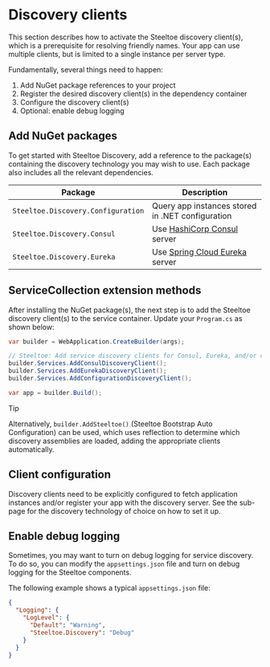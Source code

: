 # Discovery clients

This section describes how to activate the Steeltoe discovery client(s), which is a prerequisite for resolving friendly names.
Your app can use multiple clients, but is limited to a single instance per server type.

Fundamentally, several things need to happen:

1. Add NuGet package references to your project
1. Register the desired discovery client(s) in the dependency container
1. Configure the discovery client(s)
1. Optional: enable debug logging

## Add NuGet packages

To get started with Steeltoe Discovery, add a reference to the package(s) containing the discovery technology you may wish to use.
Each package also includes all the relevant dependencies.

| Package | Description |
| --- | --- |
| `Steeltoe.Discovery.Configuration` | Query app instances stored in .NET configuration |
| `Steeltoe.Discovery.Consul` | Use [HashiCorp Consul](https://www.consul.io/) server |
| `Steeltoe.Discovery.Eureka` | Use [Spring Cloud Eureka](https://projects.spring.io/spring-cloud/docs/1.0.3/spring-cloud.html#spring-cloud-eureka-server) server |

## ServiceCollection extension methods

After installing the NuGet package(s), the next step is to add the Steeltoe discovery client(s) to the service container.
Update your `Program.cs` as shown below:

```csharp
var builder = WebApplication.CreateBuilder(args);

// Steeltoe: Add service discovery clients for Consul, Eureka, and/or configuration-based.
builder.Services.AddConsulDiscoveryClient();
builder.Services.AddEurekaDiscoveryClient();
builder.Services.AddConfigurationDiscoveryClient();

var app = builder.Build();
```

> [!TIP]
> Alternatively, `builder.AddSteeltoe()` (Steeltoe Bootstrap Auto Configuration) can be used, which uses reflection to determine
> which discovery assemblies are loaded, adding the appropriate clients automatically.

## Client configuration

Discovery clients need to be explicitly configured to fetch application instances and/or register your app with the discovery server.
See the sub-page for the discovery technology of choice on how to set it up.

## Enable debug logging

Sometimes, you may want to turn on debug logging for service discovery.
To do so, you can modify the `appsettings.json` file and turn on debug logging for the Steeltoe components.

The following example shows a typical `appsettings.json` file:

```json
{
  "Logging": {
    "LogLevel": {
      "Default": "Warning",
      "Steeltoe.Discovery": "Debug"
    }
  }
}
```
